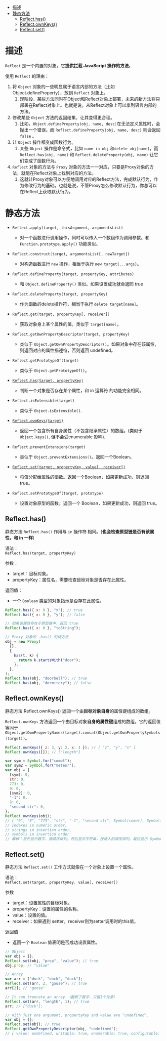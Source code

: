 - [描述](#描述)
- [静态方法](#静态方法)
  - [Reflect.has()](#reflecthas)
  - [Reflect.ownKeys()](#reflectownkeys)
  - [Reflect.set()](#reflectset)

# 描述
`Reflect` 是一个内置的对象，它**提供拦截 JavaScript 操作的方法**。

使用 `Reflect` 的理由：
1. 将 `Object` 对象的一些明显属于语言内部的方法（比如Object.defineProperty），放到 `Reflect` 对象上。
   1. 现阶段，某些方法同时在Object和Reflect对象上部署，未来的新方法将只部署在Reflect对象上。也就是说，从Reflect对象上可以拿到语言内部的方法。
2. 修改某些 `Object` 方法的返回结果，让其变得更合理。
   1. 比如，`Object.defineProperty(obj, name, desc)`在无法定义属性时，会抛出一个错误，而 `Reflect.defineProperty(obj, name, desc)` 则会返回 `false` 。
3. 让 `Object` 操作都变成函数行为。
   1. 某些 `Object` 操作是命令式，比如 `name in obj` 和`delete obj[name]`，而 `Reflect.has(obj, name)` 和 `Reflect.deleteProperty(obj, name)` 让它们变成了函数行为。
4. `Reflect` 对象的方法与 `Proxy` 对象的方法一一对应，只要是Proxy对象的方法，就能在Reflect对象上找到对应的方法。
   1. 这就让Proxy对象可以方便地调用对应的Reflect方法，完成默认行为，作为修改行为的基础。也就是说，不管Proxy怎么修改默认行为，你总可以在Reflect上获取默认行为。

# 静态方法
* `Reflect.apply(target, thisArgument, argumentsList)`
  * 对一个函数进行调用操作，同时可以传入一个数组作为调用参数。和 `Function.prototype.apply()` 功能类似。

* `Reflect.construct(target, argumentsList[, newTarget])`
  * 对构造函数进行 `new` 操作，相当于执行 `new target(...args)`。

* `Reflect.defineProperty(target, propertyKey, attributes)`
  * 和 `Object.defineProperty()` 类似。如果设置成功就会返回 true

* `Reflect.deleteProperty(target, propertyKey)`
  * 作为函数的delete操作符，相当于执行 `delete target[name]`。

* `Reflect.get(target, propertyKey[, receiver])`
  * 获取对象身上某个属性的值，类似于 `target[name]`。

* `Reflect.getOwnPropertyDescriptor(target, propertyKey)`
  * 类似于 `Object.getOwnPropertyDescriptor()`。如果对象中存在该属性，则返回对应的属性描述符，否则返回 undefined。

* `Reflect.getPrototypeOf(target)`
  * 类似于 `Object.getPrototypeOf()`。

* [`Reflect.has(target, propertyKey)`](#reflecthas)
  * 判断一个对象是否存在某个属性，和 in 运算符 的功能完全相同。

* `Reflect.isExtensible(target)`
  * 类似于 `Object.isExtensible()`.

* [`Reflect.ownKeys(target)`](#reflectownkeys)
  * 返回一个包含所有自身属性（不包含继承属性）的数组。(类似于 `Object.keys()`, 但不会受enumerable 影响).

* `Reflect.preventExtensions(target)`
  * 类似于 `Object.preventExtensions()`。返回一个Boolean。

* [`Reflect.set(target, propertyKey, value[, receiver])`](#reflectset)
  * 将值分配给属性的函数。返回一个Boolean，如果更新成功，则返回true。

* `Reflect.setPrototypeOf(target, prototype)`
  * 设置对象原型的函数。返回一个 Boolean，如果更新成功，则返回 true。

## Reflect.has()
静态方法 `Reflect.has()` 作用与 `in` 操作符 相同。(**也会检查原型链是否有该属性，和 in 一样**)

语法：  
`Reflect.has(target, propertyKey)`

参数：
* target：目标对象。
* propertyKey：属性名，需要检查目标对象是否存在此属性。

返回值：
* 一个 `Boolean` 类型的对象指示是否存在此属性。

```js
Reflect.has({ x: 0 }, "x"); // true
Reflect.has({ x: 0 }, "y"); // false

// 如果该属性存在于原型链中，返回 true
Reflect.has({ x: 0 }, "toString");

// Proxy 对象的 .has() 句柄方法
obj = new Proxy(
  {},
  {
    has(t, k) {
      return k.startsWith("door");
    },
  },
);
Reflect.has(obj, "doorbell"); // true
Reflect.has(obj, "dormitory"); // false
```

## Reflect.ownKeys()
静态方法 Reflect.ownKeys() 返回一个由**目标对象自身**的属性键组成的数组。

`Reflect.ownKeys` 方法返回一个由目标对象**自身的属性键**组成的数组。它的返回值等同于 `Object.getOwnPropertyNames(target).concat(Object.getOwnPropertySymbols(target))`。

```js
Reflect.ownKeys({ z: 3, y: 2, x: 1 }); // [ "z", "y", "x" ]
Reflect.ownKeys([]); // ["length"]

var sym = Symbol.for("comet");
var sym2 = Symbol.for("meteor");
var obj = {
  [sym]: 0,
  str: 0,
  773: 0,
  0: 0,
  [sym2]: 0,
  "-1": 0,
  8: 0,
  "second str": 0,
};
Reflect.ownKeys(obj);
// [ "0", "8", "773", "str", "-1", "second str", Symbol(comet), Symbol(meteor) ]
// Indexes in numeric order,
// strings in insertion order,
// symbols in insertion order
// 解释：首先显示数字，按顺序排列。然后显示字符串，按插入的顺序排列。最后显示 Symbol ，按插入的顺序排列
```

## Reflect.set()
静态方法 `Reflect.set()` 工作方式就像在一个对象上设置一个属性。

语法：  
`Reflect.set(target, propertyKey, value[, receiver])`

参数
* target：设置属性的目标对象。
* propertyKey：设置的属性的名称。
* value：设置的值。
* receiver：如果遇到 setter，receiver则为setter调用时的this值。

返回值
* 返回一个 `Boolean` 值表明是否成功设置属性。

```js
// Object
var obj = {};
Reflect.set(obj, "prop", "value"); // true
obj.prop; // "value"

// Array
var arr = ["duck", "duck", "duck"];
Reflect.set(arr, 2, "goose"); // true
arr[2]; // "goose"

// It can truncate an array.（截断了数字，只留1个元素）
Reflect.set(arr, "length", 1); // true
arr; // ["duck"];

// With just one argument, propertyKey and value are "undefined".
var obj = {};
Reflect.set(obj); // true
Reflect.getOwnPropertyDescriptor(obj, "undefined");
// { value: undefined, writable: true, enumerable: true, configurable: true }
```


